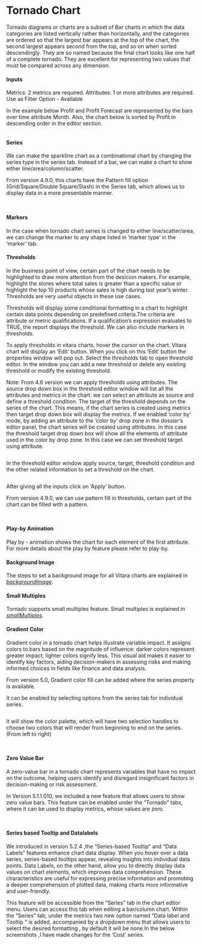 # Tornado Chart

Tornado diagrams or charts are a subset of Bar charts in which the data categories are listed vertically rather than horizontally, and the categories are ordered so that the largest bar appears at the top of the chart, the second largest appears second from the top, and so on when sorted descendingly. They are so named because the final chart looks like one half of a complete tornado. They are excellent for representing two values that must be compared across any dimension.

#### Inputs <a href="#inputs" id="inputs"></a>

Metrics: 2 metrics are required. Attributes: 1 or more attributes are required. Use as Filter Option - Available

In the example below Profit and Profit Forecast are represented by the bars over time attribute Month. Also, the chart below is sorted by Profit in descending order in the editor section.

<figure><img src="../.gitbook/assets/image39.png" alt=""><figcaption></figcaption></figure>

#### Series <a href="#series" id="series"></a>

We can make the sparkline chart as a combinational chart by changing the series type in the series tab. Instead of a bar, we can make a chart to show either line/area/column/scatter.

From version 4.9.0, this charts have the Pattern fill option (Grid/Square/Double Square/Slash) in the Series tab, which allows us to display data in a more presentable manner.

<figure><img src="../.gitbook/assets/tornadoSeries.png" alt=""><figcaption></figcaption></figure>

<figure><img src="../.gitbook/assets/tornadoSeries1.png" alt=""><figcaption></figcaption></figure>

#### Markers <a href="#markers" id="markers"></a>

In the case when tornado chart series is changed to either line/scatter/area, we can change the marker to any shape listed in ‘marker type’ in the ‘marker’ tab.

#### Thresholds <a href="#thresholds" id="thresholds"></a>

In the business point of view, certain part of the chart needs to be highlighted to draw more attention from the desicion makers. For example, highlight the stores where total sales is greater than a specific value or highlight the top 10 products whose sales is high during last year’s winter. Thresholds are very useful objects in these use cases.

Thresholds will display some conditional formatting in a chart to highlight certain data points depending on predefined criteria.The criteria are attribute or metric qualifications. If a qualification’s expression evaluates to TRUE, the report displays the threshold. We can also include markers in thresholds.

To apply thresholds in vitara charts, hover the cursor on the chart. Vitara chart will display an ‘Edit’ button. When you click on this ‘Edit’ button the properties window will pop out. Select the thresholds tab to open threshold editor. In the window you can add a new threshold or delete any existing threshold or modify the existing threshold.

Note: From 4.6 version we can apply thresholds using attributes. The source drop down box in the threshold editor window will list all the attributes and metrics in the chart. we can select an attribute as source and define a threshold condition. The target of the threshold depends on the series of the chart. This means, if the chart series is created using metrics then target drop down box will display the metrics. If we enabled ‘color by’ mode, by adding an attribute to the ‘color by’ drop zone in the dossier’s editor panel, the chart series will be created using attributes. In this case the threshold target drop down box will show all the elements of attribute used in the color by drop zone. In this case we can set threshold target using attribute.

<figure><img src="../.gitbook/assets/image531.png" alt=""><figcaption></figcaption></figure>

In the threshold editor window apply source, target, threshold condition and the other related information to set a threshold on the chart.

<figure><img src="../.gitbook/assets/image532.png" alt=""><figcaption></figcaption></figure>

After giving all the inputs click on ‘Apply’ button.

From version 4.9.0, we can use pattern fill in thresholds, certain part of the chart can be filled with a pattern.

<figure><img src="../.gitbook/assets/tornadoThreshold1.png" alt=""><figcaption></figcaption></figure>

<figure><img src="../.gitbook/assets/tornadoThreshold.png" alt=""><figcaption></figcaption></figure>

#### Play-by Animation <a href="#play-by-animation" id="play-by-animation"></a>

Play by - animation shows the chart for each element of the first attribute. For more details about the play by feature please refer to play-by.

#### Background Image <a href="#background-image" id="background-image"></a>

The steps to set a background image for all Vitara charts are explained in [_backgroundImage_](background-images.md).

#### Small Multiples <a href="#small-multiples" id="small-multiples"></a>

Tornado supports small multiples feature. Small multiples is explained in [_smallMultiples_](small-multiples.md).

#### Gradient Color <a href="#gradient-color" id="gradient-color"></a>

Gradient color in a tornado chart helps illustrate variable impact. It assigns colors to bars based on the magnitude of influence: darker colors represent greater impact, lighter colors signify less. This visual aid makes it easier to identify key factors, aiding decision-makers in assessing risks and making informed choices in fields like finance and data analysis.

From version 5.0, Gradient color fill can be added where the series property is available.

It can be enabled by selecting options from the series tab for individual series.

<figure><img src="../.gitbook/assets/Gradient1 (5).png" alt=""><figcaption></figcaption></figure>

It will show the color palette, which will have two selection handles to choose two colors that will render from beginning to end on the series. (From left to right)

<figure><img src="../.gitbook/assets/TornadoGradient1.png" alt=""><figcaption></figcaption></figure>

<figure><img src="../.gitbook/assets/TornadoGradient.png" alt=""><figcaption></figcaption></figure>

#### Zero Value Bar <a href="#zero-value-bar" id="zero-value-bar"></a>

A zero-value bar in a tornado chart represents variables that have no impact on the outcome, helping users identify and disregard insignificant factors in decision-making or risk assessment.

In Version 5.1.1.010, we included a new feature that allows users to show zero value bars. This feature can be enabled under the “Tornado” tabs, where it can be used to display metrics, whose values are zero.

<figure><img src="../.gitbook/assets/TornadoZero.png" alt=""><figcaption></figcaption></figure>

<figure><img src="../.gitbook/assets/TornadoZero1.png" alt=""><figcaption></figcaption></figure>

#### Series based Tooltip and Datalabels <a href="#series-based-tooltip-and-datalabels" id="series-based-tooltip-and-datalabels"></a>

We introduced in version 5.2.4 ,the “Series-based Tooltip” and “Data Labels” features enhance chart data display. When you hover over a data series, series-based tooltips appear, revealing insights into individual data points. Data Labels, on the other hand, allow you to directly display data values on chart elements, which improves data comprehension. These characteristics are useful for expressing precise information and promoting a deeper comprehension of plotted data, making charts more informative and user-friendly.

This feature will be accessible from the “Series” tab in the chart editor menu. Users can access this tab when editing a bar/column chart. Within the “Series” tab, under the metrics two new option named “Data label and Tooltip “ is added, accompanied by a dropdown menu that allows users to select the desired formatting , by default it will be none.In the below screenshots ,I have made changes for the ‘Cost’ series.

<figure><img src="../.gitbook/assets/Series7.png" alt=""><figcaption></figcaption></figure>

<figure><img src="../.gitbook/assets/Series8 (1).png" alt=""><figcaption></figcaption></figure>
